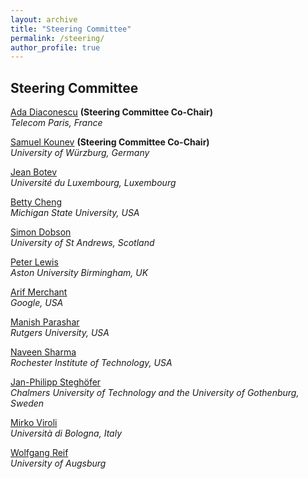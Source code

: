 ```yaml
---
layout: archive
title: "Steering Committee"
permalink: /steering/
author_profile: true
---
```


## Steering Committee

[Ada Diaconescu](http://adadiaconescu.there-you-are.com/) **(Steering Committee Co-Chair)**  
*Telecom Paris, France*

[Samuel Kounev](http://go.uni-wuerzburg.de/kounev) **(Steering Committee Co-Chair)**  
 *University of Würzburg, Germany*

[Jean Botev](https://wwwfr.uni.lu/recherche/fstc/computer_science_and_communications_research_unit/membres/jean_botev)  
 *Université du Luxembourg, Luxembourg*

[Betty Cheng](http://www.cse.msu.edu/~chengb/)  
 *Michigan State University, USA*

[Simon Dobson](https://www.cs.st-andrews.ac.uk/directory/person?id=sd)  
 *University of St Andrews, Scotland*

[Peter Lewis](https://www2.aston.ac.uk/eas/staff/a-z/dr-peter-lewis)  
 *Aston University Birmingham, UK*

[Arif Merchant](https://ai.google/research/people/author57990/)  
 *Google, USA* 

[Manish Parashar](https://www.cs.rutgers.edu/faculty/manish-parashar)  
 *Rutgers University, USA*

[Naveen Sharma](https://www.rit.edu/directory/nxsvse-naveen-sharma)  
 *Rochester Institute of Technology, USA*

[Jan-Philipp Steghöfer](https://www.chalmers.se/en/staff/Pages/jan-philipp-steghofer.aspx)  
 *Chalmers University of Technology and the University of Gothenburg, Sweden*

[Mirko Viroli](https://www.unibo.it/sitoweb/mirko.viroli)  
 *Università di Bologna, Italy*

[Wolfgang Reif](https://www.informatik.uni-augsburg.de/de/lehrstuehle/swt/se/staff/reif/)  
 *University of Augsburg*
